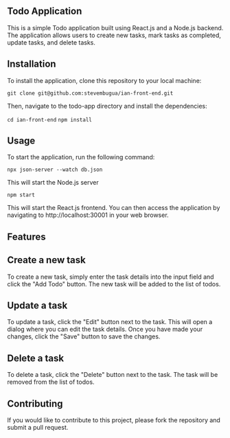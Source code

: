 
## Todo Application
This is a simple Todo application built using React.js and a Node.js backend. The application allows users to create new tasks, mark tasks as completed, update tasks, and delete tasks.

## Installation
To install the application, clone this repository to your local machine:

 `git clone git@github.com:stevembugua/ian-front-end.git`
 
Then, navigate to the todo-app directory and install the dependencies:

  `cd ian-front-end`
  `npm install`
## Usage
To start the application, run the following command:

  `npx json-server --watch db.json`
  
This will start the Node.js server

  `npm start`
  
This will start the  React.js frontend. You can then access the application by navigating to http://localhost:30001 in your web browser.

## Features
 ## Create a new task
To create a new task, simply enter the task details into the input field and click the "Add Todo" button. The new task will be added to the list of todos.

 ## Update a task
To update a task, click the "Edit" button next to the task. This will open a dialog where you can edit the task details. Once you have made your changes, click the "Save" button to save the changes.

 ## Delete a task
To delete a task, click the "Delete" button next to the task. The task will be removed from the list of todos.

## Contributing
If you would like to contribute to this project, please fork the repository and submit a pull request.
